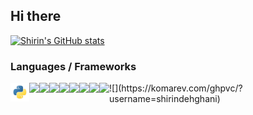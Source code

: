 ## Hi there

[![Shirin's GitHub stats](https://github-readme-stats.vercel.app/api?username=ShirinDehghani&include_all_commits=true&count_private=true&hide_border=true&show_icons=true&theme=tokyonight&hide=stars,contribs)](https://github.com/shirindehghani)


### Languages / Frameworks

<a href="https://www.python.org">
  <img align="left" height="30px" src="https://raw.githubusercontent.com/github/explore/80688e429a7d4ef2fca1e82350fe8e3517d3494d/topics/python/python.png" />
</a>
<a href="https://www.r-project.org/">
  <img align="left" height="30px" src="https://www.r-project.org/logo/Rlogo.png" />
</a>
<a href="https://pytorch.org">
  <img align="left" height="30px" src="https://pytorch.org/assets/images/pytorch-logo.png" />
</a>
<a href="https://scikit-learn.org">
  <img align="left" height="30px" src="https://upload.wikimedia.org/wikipedia/commons/0/05/Scikit_learn_logo_small.svg" />
</a>
<a href="https://www.tensorflow.org/">
  <img align="left" height="30px" src="https://upload.wikimedia.org/wikipedia/commons/2/2d/Tensorflow_logo.svg" />
</a>
<a href="https://keras.io/">
  <img align="left" height="30px" src="https://upload.wikimedia.org/wikipedia/commons/a/ae/Keras_logo.svg" />
</a>
<a href="https://mariadb.org/">
  <img align="left" height="30px" src="https://mariadb.com/wp-content/uploads/2019/11/mariadb-logo-vert_white-transparent.png" />
</a>
<a href="https://fastapi.tiangolo.com/">
  <img align="left" height="30px" src="https://upload.wikimedia.org/wikiversity/en/8/8c/FastAPI_logo.png" />
</a>
<a href="https://www.java.com/">
  <img align="left" height="30px" src="https://cdn-icons-png.flaticon.com/512/226/226777.png" />
</a>
![](https://komarev.com/ghpvc/?username=shirindehghani)
